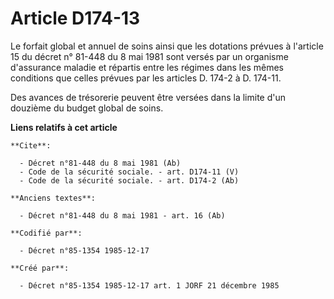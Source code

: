 # Article D174-13

Le forfait global et annuel de soins ainsi que les dotations prévues à l'article 15 du décret n° 81-448 du 8 mai 1981 sont
versés par un organisme d'assurance maladie et répartis entre les régimes dans les mêmes conditions que celles prévues par
les articles D. 174-2 à D. 174-11. 

Des avances de trésorerie peuvent être versées dans la limite d'un douzième du budget global de soins.

**Liens relatifs à cet article**

	**Cite**:

	  - Décret n°81-448 du 8 mai 1981 (Ab)
	  - Code de la sécurité sociale. - art. D174-11 (V)
	  - Code de la sécurité sociale. - art. D174-2 (Ab)

	**Anciens textes**:

	  - Décret n°81-448 du 8 mai 1981 - art. 16 (Ab)

	**Codifié par**:

	  - Décret n°85-1354 1985-12-17

	**Créé par**:

	  - Décret n°85-1354 1985-12-17 art. 1 JORF 21 décembre 1985

